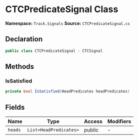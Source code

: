 # CTCPredicateSignal Class

**Namespace:** `Track.Signals`
**Source:** `CTCPredicateSignal.cs`

## Declaration

```csharp
public class CTCPredicateSignal : CTCSignal
```

## Methods

### IsSatisfied

```csharp
private bool IsSatisfied(HeadPredicates headPredicates)
```

## Fields

| Name | Type | Access | Modifiers |
|------|------|--------|-----------|
| `heads` | `List<HeadPredicates>` | public | - |

